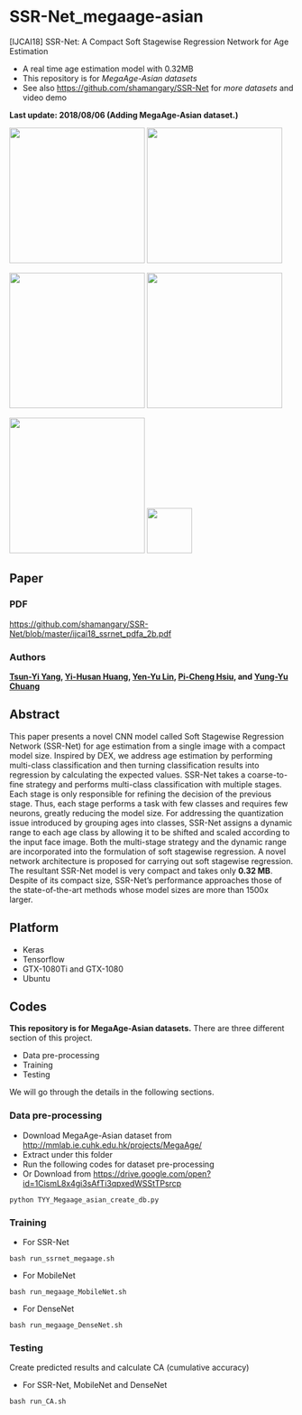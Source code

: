 # SSR-Net_megaage-asian
[IJCAI18] SSR-Net: A Compact Soft Stagewise Regression Network for Age Estimation 
  * A real time age estimation model with 0.32MB
  * This repository is for *MegaAge-Asian datasets*
  * See also https://github.com/shamangary/SSR-Net for *more datasets* and video demo

**Last update: 2018/08/06 (Adding MegaAge-Asian dataset.)**

<img src="https://media.giphy.com/media/ygBDe4FIU4Cybbfh2N/giphy.gif" height="240"/> <img src="https://media.giphy.com/media/bZvHMOp2hBsusr96fa/giphy.gif" height="240"/> 

<img src="https://github.com/shamangary/SSR-Net/blob/master/demo/TGOP_tvbs.png" height="240"/> <img src="https://github.com/shamangary/SSR-Net/blob/master/demo/the_flash_cast.png" height="240"/>

<img src="https://github.com/shamangary/SSR-Net/blob/master/table1.png" height="240"/>

<img src="https://github.com/b02901145/SSR-Net_megaage-asian/blob/master/paper_images/magaage_asian_CA.png" height=80>

## Paper
### PDF
https://github.com/shamangary/SSR-Net/blob/master/ijcai18_ssrnet_pdfa_2b.pdf
### Authors
**[Tsun-Yi Yang](http://shamangary.logdown.com/), [Yi-Husan Huang](https://github.com/b02901145), [Yen-Yu Lin](https://www.citi.sinica.edu.tw/pages/yylin/index_zh.html), [Pi-Cheng Hsiu](https://www.citi.sinica.edu.tw/pages/pchsiu/index_en.html), and [Yung-Yu Chuang](https://www.csie.ntu.edu.tw/~cyy/)**

## Abstract
This paper presents a novel CNN model called Soft Stagewise Regression Network (SSR-Net) for age estimation from a single image with a compact model size. Inspired by DEX, we address age estimation by performing multi-class classification and then turning classification results into regression by calculating the expected values. SSR-Net takes a coarse-to-fine strategy and performs multi-class classification with multiple stages. Each stage is only responsible for refining the decision of the previous stage. Thus, each stage performs a task with few classes and requires few neurons, greatly reducing the model size. For addressing the quantization issue introduced by grouping ages into classes, SSR-Net assigns a dynamic range to each age class by allowing it to be shifted and scaled according to the input face image. Both the multi-stage strategy and the dynamic range are incorporated into the formulation of soft stagewise regression. A novel network architecture is proposed for carrying out soft stagewise regression. The resultant SSR-Net model is very compact and takes only **0.32 MB**. Despite of its compact size, SSR-Net’s performance approaches those of the state-of-the-art methods whose model sizes are more than 1500x larger.

## Platform
+ Keras
+ Tensorflow
+ GTX-1080Ti and GTX-1080
+ Ubuntu

## Codes
**This repository is for MegaAge-Asian datasets.**
There are three different section of this project.
+ Data pre-processing
+ Training
+ Testing

We will go through the details in the following sections.


### Data pre-processing
+ Download MegaAge-Asian dataset from http://mmlab.ie.cuhk.edu.hk/projects/MegaAge/
+ Extract under this folder
+ Run the following codes for dataset pre-processing
+ Or Download from https://drive.google.com/open?id=1CismL8x4gi3sAfTi3qpxedWSStTPsrcp
```
python TYY_Megaage_asian_create_db.py
```

### Training
+ For SSR-Net
```
bash run_ssrnet_megaage.sh
```
+ For MobileNet
```
bash run_megaage_MobileNet.sh
```
+ For DenseNet
```
bash run_megaage_DenseNet.sh
```

### Testing
Create predicted results and calculate CA (cumulative accuracy)
+ For SSR-Net, MobileNet and DenseNet
```
bash run_CA.sh
```
